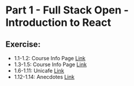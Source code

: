 # Part 1 - Full Stack Open - Introduction to React

## Exercise:
* 1.1-1.2: Course Info Page [Link](https://fullstackopen.com/en/part1/introduction_to_react#exercises-1-1-1-2)
* 1.3-1.5: Course Info Page [Link](https://fullstackopen.com/en/part1/java_script#exercises-1-3-1-5)
* 1.6-1.11: Unicafe [Link](https://fullstackopen.com/en/part1/a_more_complex_state_debugging_react_apps#exercises-1-6-1-14)
* 1.12-1.14: Anecdotes [Link](https://fullstackopen.com/en/part1/a_more_complex_state_debugging_react_apps#exercises-1-6-1-14)